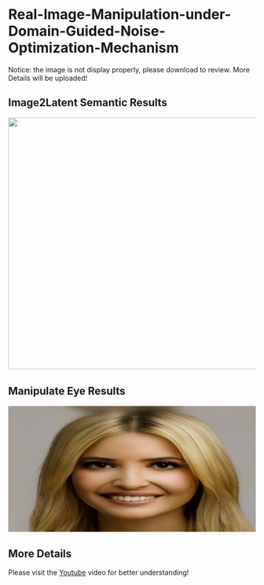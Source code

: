 # Real-Image-Manipulation-under-Domain-Guided-Noise-Optimization-Mechanism

Notice: the image is not display properly, please download to review. More Details will be uploaded!

Image2Latent Semantic Results
------------
<div align="center">
<img src="./DNI-Code/result_file/semantic.png" width="512" height="512"> 
</div>

Manipulate Eye Results
------------
<div align="center">
<img src="./DNI-Code/result_file/eye.gif" width="512" height="256"> 
</div>

More Details
----------------
Please visit the [Youtube](https://www.youtube.com/watch?v=KrcCRZs7J98&feature=youtu.be) video for better understanding!
